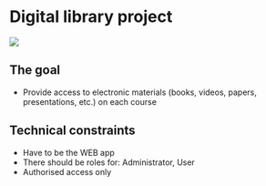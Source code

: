 # Digital library project
![](https://www.meme-arsenal.com/memes/580d12ebd24e434175efd82087f1a1b3.jpg)


##  The goal
- Provide access to electronic materials (books, videos, papers, presentations, etc.) on each course

##  Technical constraints
- Have to be the WEB app
- There should be roles for: Administrator, User
- Authorised access only
